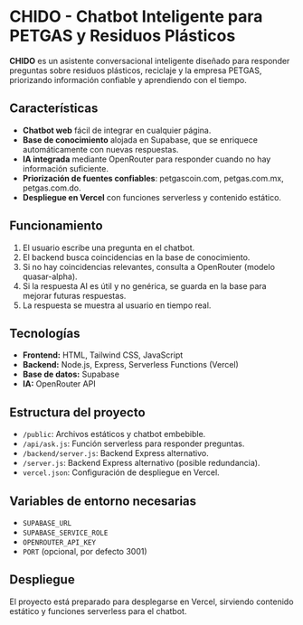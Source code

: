# CHIDO - Chatbot Inteligente para PETGAS y Residuos Plásticos

**CHIDO** es un asistente conversacional inteligente diseñado para responder preguntas sobre residuos plásticos, reciclaje y la empresa PETGAS, priorizando información confiable y aprendiendo con el tiempo.

## Características

- **Chatbot web** fácil de integrar en cualquier página.
- **Base de conocimiento** alojada en Supabase, que se enriquece automáticamente con nuevas respuestas.
- **IA integrada** mediante OpenRouter para responder cuando no hay información suficiente.
- **Priorización de fuentes confiables**: petgascoin.com, petgas.com.mx, petgas.com.do.
- **Despliegue en Vercel** con funciones serverless y contenido estático.

## Funcionamiento

1. El usuario escribe una pregunta en el chatbot.
2. El backend busca coincidencias en la base de conocimiento.
3. Si no hay coincidencias relevantes, consulta a OpenRouter (modelo quasar-alpha).
4. Si la respuesta AI es útil y no genérica, se guarda en la base para mejorar futuras respuestas.
5. La respuesta se muestra al usuario en tiempo real.

## Tecnologías

- **Frontend:** HTML, Tailwind CSS, JavaScript
- **Backend:** Node.js, Express, Serverless Functions (Vercel)
- **Base de datos:** Supabase
- **IA:** OpenRouter API

## Estructura del proyecto

- `/public`: Archivos estáticos y chatbot embebible.
- `/api/ask.js`: Función serverless para responder preguntas.
- `/backend/server.js`: Backend Express alternativo.
- `/server.js`: Backend Express alternativo (posible redundancia).
- `vercel.json`: Configuración de despliegue en Vercel.

## Variables de entorno necesarias

- `SUPABASE_URL`
- `SUPABASE_SERVICE_ROLE`
- `OPENROUTER_API_KEY`
- `PORT` (opcional, por defecto 3001)

## Despliegue

El proyecto está preparado para desplegarse en Vercel, sirviendo contenido estático y funciones serverless para el chatbot.
